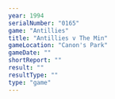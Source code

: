 ```yaml
---
year: 1994
serialNumber: "0165" 
game: "Antillies"
title: "Antillies v The Min"
gameLocation: "Canon's Park"
gameDate: ""
shortReport: ""
result: ""
resultType: ""
type: "game"
---
```

